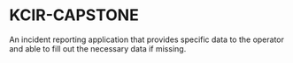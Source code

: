 # KCIR-CAPSTONE
An incident reporting application that provides specific data to the operator and able to fill out the necessary data if missing.
